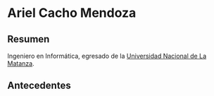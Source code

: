 # Ariel Cacho Mendoza

## Resumen
Ingeniero en Informática, egresado de la [Universidad Nacional de La Matanza](https://www.unlam.edu.ar/).

## Antecedentes

